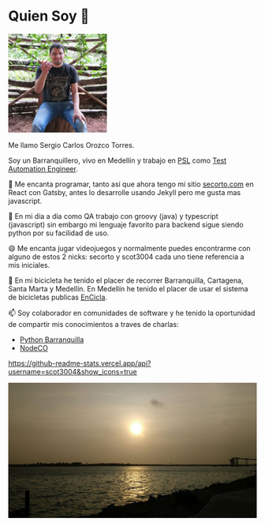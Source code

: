 
# Quien Soy 👋

![Avatar](https://raw.githubusercontent.com/Scot3004/Scot3004/master/avatar.jpg)

Me llamo Sergio Carlos Orozco Torres.

Soy un Barranquillero, vivo en Medellín y trabajo en [PSL](https://www.psl.com.co/) como
[Test Automation Engineer](https://www.psl.com.co/empleo/test-automation-engineer).

🤖 Me encanta programar, tanto asi que ahora tengo mi sitio [secorto.com](https://www.secorto.com/) en React con Gatsby,
antes lo desarrolle usando Jekyll pero me gusta mas javascript.

🔭 En mi dia a dia como QA trabajo con groovy (java) y typescript (javascript)
sin embargo mi lenguaje favorito para backend sigue siendo python por su facilidad de uso.

😄 Me encanta jugar videojuegos y normalmente puedes encontrarme con alguno de estos 2 nicks:
secorto y scot3004 cada uno tiene referencia a mis iniciales.

🚴 En mi bicicleta he tenido el placer de recorrer Barranquilla, Cartagena, Santa Marta y Medellín.
En Medellín he tenido el placer de usar el sistema de bicicletas publicas [EnCicla](http://www.encicla.gov.co/).

📫 Soy colaborador en comunidades de software y he tenido la oportunidad de compartir mis conocimientos a traves de charlas:

- [Python Barranquilla](https://pybaq.co/)
- [NodeCO](https://www.meetup.com/es-ES/node_co/)

https://github-readme-stats.vercel.app/api?username=scot3004&show_icons=true

![Paseo por avenida el rio Barranquilla](https://raw.githubusercontent.com/Scot3004/Scot3004/master/av_rio.jpg)

<!--
**Scot3004/Scot3004** is a ✨ _special_ ✨ repository because its `README.md` (this file) appears on your GitHub profile.

Here are some ideas to get you started:

- 🔭 I’m currently working on ...
- 🌱 I’m currently learning ...
- 👯 I’m looking to collaborate on ...
- 🤔 I’m looking for help with ...
- 💬 Ask me about ...
- 📫 How to reach me: ...
- 😄 Pronouns: ...
- ⚡ Fun fact: ...
-->
